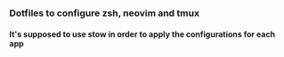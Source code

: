 ### Dotfiles to configure zsh, neovim and tmux

#### It's supposed to use stow in order to apply the configurations for each app
